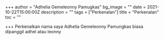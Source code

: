+++
author = "Adhelia Gemeleonny Pamugkas"
bg_image = ""
date = 2021-10-22T15:00:00Z
description = ""
tags = ["Perkenalan"]
title = "Perkenalan"
toc = ""

+++
Perkenalkan nama saya Adhelia Gemeleonny Pamungkas biasa dipanggil adhel atau leonny